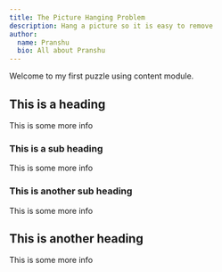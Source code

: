 ```yaml
---
title: The Picture Hanging Problem
description: Hang a picture so it is easy to remove
author:
  name: Pranshu
  bio: All about Pranshu
---
```


Welcome to my first puzzle using content module.

## This is a heading

This is some more info

### This is a sub heading

This is some more info

### This is another sub heading

This is some more info

<info-box>
<template #info-box>
This is a vue component inside markdown using slots
</template>
</info-box>

## This is another heading

This is some more info
